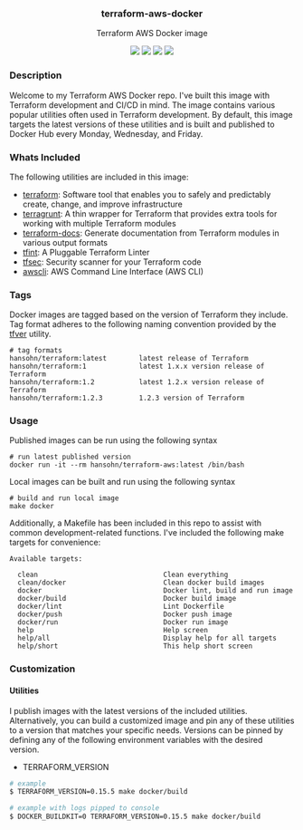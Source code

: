 <div align="center">
  <h3>terraform-aws-docker</h3>
  <p>Terraform AWS Docker image</p>
  <p>
    <!-- Build Status -->
    <a style="text-decoration:none;" class="imageLink" href="https://github.com/hansohn/terraform-aws-docker/actions/workflows/docker.yml">
      <img src="https://img.shields.io/github/actions/workflow/status/hansohn/terraform-aws-docker/docker.yml?style=for-the-badge"></a>
    <!-- Github Tag -->
    <a style="text-decoration:none;" class="imageLink" href="https://gitHub.com/hansohn/terraform-aws-docker/tags/">
      <img src="https://img.shields.io/github/tag/hansohn/terraform-aws-docker.svg?style=for-the-badge"></a>
    <!-- License -->
    <a style="text-decoration:none;" class="imageLink" href="https://github.com/hansohn/terraform-aws-docker/blob/main/LICENSE">
      <img src="https://img.shields.io/github/license/hansohn/terraform-aws-docker.svg?style=for-the-badge"></a>
    <!-- LinkedIn -->
    <a style="text-decoration:none;" class="imageLink" href="https://linkedin.com/in/ryanhansohn">
      <img src="https://img.shields.io/badge/-LinkedIn-black.svg?style=for-the-badge&logo=linkedin&colorB=555"></a>
  </p>
</div>

### Description

Welcome to my Terraform AWS Docker repo. I've built this image with Terraform
development and CI/CD in mind. The image contains various popular utilities often
used in Terraform development. By default, this image targets the latest versions of
these utilities and is built and published to Docker Hub every Monday, Wednesday,
and Friday.

### Whats Included

The following utilities are included in this image:

- [terraform](https://github.com/hashicorp/terraform): Software tool that enables you to safely and predictably create, change, and improve infrastructure
- [terragrunt](https://github.com/gruntwork-io/terragrunt): A thin wrapper for Terraform that provides extra tools for working with multiple Terraform modules
- [terraform-docs](https://github.com/terraform-docs/terraform-docs): Generate documentation from Terraform modules in various output formats
- [tfint](https://github.com/terraform-linters/tflint): A Pluggable Terraform Linter
- [tfsec](https://github.com/aquasecurity/tfsec): Security scanner for your Terraform code
- [awscli](https://aws.amazon.com/cli/): AWS Command Line Interface (AWS CLI)

### Tags

Docker images are tagged based on the version of Terraform they include. Tag
format adheres to the following naming convention provided by the [tfver](https://github.com/hansohn/tfver)
utility.

```
# tag formats
hansohn/terraform:latest        latest release of Terraform
hansohn/terraform:1             latest 1.x.x version release of Terraform
hansohn/terraform:1.2           latest 1.2.x version release of Terraform
hansohn/terraform:1.2.3         1.2.3 version of Terraform
```

### Usage

Published images can be run using the following syntax

```
# run latest published version
docker run -it --rm hansohn/terraform-aws:latest /bin/bash
```

Local images can be built and run using the following syntax

```
# build and run local image
make docker
```

Additionally, a Makefile has been included in this repo to assist with common
development-related functions. I've included the following make targets for
convenience:

```
Available targets:

  clean                               Clean everything
  clean/docker                        Clean docker build images
  docker                              Docker lint, build and run image
  docker/build                        Docker build image
  docker/lint                         Lint Dockerfile
  docker/push                         Docker push image
  docker/run                          Docker run image
  help                                Help screen
  help/all                            Display help for all targets
  help/short                          This help short screen
```

### Customization

#### Utilities

I publish images with the latest versions of the included utilities. Alternatively,
you can build a customized image and pin any of these utilities to a version that
matches your specific needs. Versions can be pinned by defining any of the following
environment variables with the desired version.

- TERRAFORM_VERSION

```bash
# example
$ TERRAFORM_VERSION=0.15.5 make docker/build

# example with logs pipped to console
$ DOCKER_BUILDKIT=0 TERRAFORM_VERSION=0.15.5 make docker/build
```
